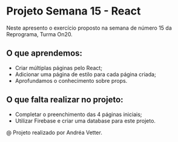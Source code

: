# Projeto Semana 15 - React

Neste apresento o exercício proposto na semana de número 15 da Reprograma, Turma On20.

## O que aprendemos:
- Criar múltiplas páginas pelo React;
- Adicionar uma página de estilo para cada página criada;
- Aprofundamos o conhecimento sobre props.

## O que falta realizar no projeto:
- Completar o preenchimento das 4 páginas iniciais;
- Utilizar Firebase e criar uma database para este projeto.

@ Projeto realizado por Andréa Vetter.
